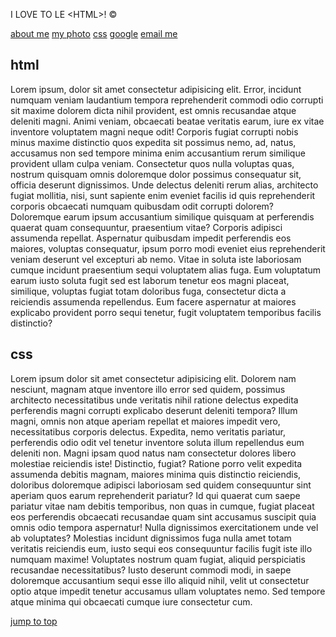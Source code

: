 <!DOCTYPE html>
<html lang="en">
<head>
    <meta charset="UTF-8">
    <meta http-equiv="X-UA-Compatible" content="IE=edge">
    <meta name="viewport" content="width=device-width, initial-scale=1.0">
</head>
<body>
    <P>I LOVE TO LE &LT;HTML&GT;! &COPY;</P>
     <a href="company/xyz.html">about me</a>
    <a href="images/download.jpg" download>my photo</a>
    <a href="#section-css">css</a>
    <a href="https://google.com" target="_blank">google</a>
    <a href="mailto:ha827620@gmail.com">email me</a>
    <h2>html</h2>
    <p>Lorem ipsum, dolor sit amet consectetur adipisicing elit. Error, incidunt numquam veniam laudantium tempora reprehenderit commodi odio corrupti sit maxime dolorem dicta nihil provident, est omnis recusandae atque deleniti magni. Animi veniam, obcaecati beatae veritatis earum, iure ex vitae inventore voluptatem magni neque odit! Corporis fugiat corrupti nobis minus maxime distinctio quos expedita sit possimus nemo, ad, natus, accusamus non sed tempore minima enim accusantium rerum similique provident ullam culpa veniam. Consectetur quos nulla voluptas quas, nostrum quisquam omnis doloremque dolor possimus consequatur sit, officia deserunt dignissimos. Unde delectus deleniti rerum alias, architecto fugiat mollitia, nisi, sunt sapiente enim eveniet facilis id quis reprehenderit corporis obcaecati numquam quibusdam odit corrupti dolorem? Doloremque earum ipsum accusantium similique quisquam at perferendis quaerat quam consequuntur, praesentium vitae? Corporis adipisci assumenda repellat. Aspernatur quibusdam impedit perferendis eos maiores, voluptas consequatur, ipsum porro modi eveniet eius reprehenderit veniam deserunt vel excepturi ab nemo. Vitae in soluta iste laboriosam cumque incidunt praesentium sequi voluptatem alias fuga. Eum voluptatum earum iusto soluta fugit sed est laborum tenetur eos magni placeat, similique, voluptas fugiat totam doloribus fuga, consectetur dicta a reiciendis assumenda repellendus. Eum facere aspernatur at maiores explicabo provident porro sequi tenetur, fugit voluptatem temporibus facilis distinctio?</p>
    <h2 id="section-css">css</h2>
    <p>Lorem ipsum dolor sit amet consectetur adipisicing elit. Dolorem nam nesciunt, magnam atque inventore illo error sed quidem, possimus architecto necessitatibus unde veritatis nihil ratione delectus expedita perferendis magni corrupti explicabo deserunt deleniti tempora? Illum magni, omnis non atque aperiam repellat et maiores impedit vero, necessitatibus corporis delectus. Expedita, nemo veritatis pariatur, perferendis odio odit vel tenetur inventore soluta illum repellendus eum deleniti non. Magni ipsam quod natus nam consectetur dolores libero molestiae reiciendis iste! Distinctio, fugiat? Ratione porro velit expedita assumenda debitis magnam, maiores minima quis distinctio reiciendis, doloribus doloremque adipisci laboriosam sed quidem consequuntur sint aperiam quos earum reprehenderit pariatur? Id qui quaerat cum saepe pariatur vitae nam debitis temporibus, non quas in cumque, fugiat placeat eos perferendis obcaecati recusandae quam sint accusamus suscipit quia omnis odio tempora aspernatur! Nulla dignissimos exercitationem unde vel ab voluptates? Molestias incidunt dignissimos fuga nulla amet totam veritatis reiciendis eum, iusto sequi eos consequuntur facilis fugit iste illo numquam maxime! Voluptates nostrum quam fugiat, aliquid perspiciatis recusandae necessitatibus? Iusto deserunt commodi modi, in saepe doloremque accusantium sequi esse illo aliquid nihil, velit ut consectetur optio atque impedit tenetur accusamus ullam voluptates nemo. Sed tempore atque minima qui obcaecati cumque iure consectetur cum.</p>
    <a href="#">jump to top</a>
</body>
</html>
